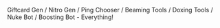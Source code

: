 Giftcard Gen / Nitro Gen / Ping Chooser / Beaming Tools / Doxing Tools / Nuke Bot / Boosting Bot - Everything!

